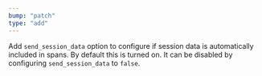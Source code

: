 ```yaml
---
bump: "patch"
type: "add"
---
```


Add `send_session_data` option to configure if session data is automatically included in
spans. By default this is turned on. It can be disabled by configuring
`send_session_data` to `false`.
